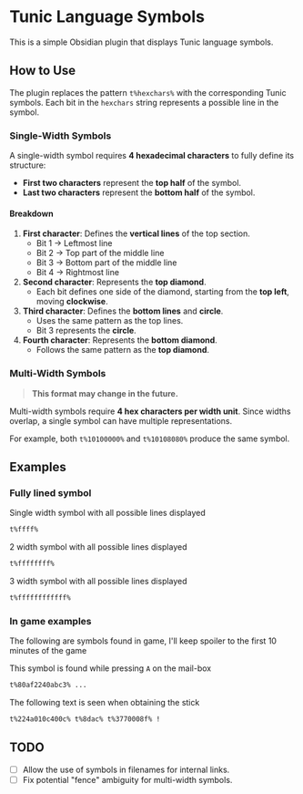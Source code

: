 # Tunic Language Symbols

This is a simple Obsidian plugin that displays Tunic language symbols.

## How to Use

The plugin replaces the pattern `t%hexchars%` with the corresponding Tunic symbols.
Each bit in the `hexchars` string represents a possible line in the symbol.

### Single-Width Symbols

A single-width symbol requires **4 hexadecimal characters** to fully define its structure:

- **First two characters** represent the **top half** of the symbol.
- **Last two characters** represent the **bottom half** of the symbol.

#### Breakdown

1. **First character**: Defines the **vertical lines** of the top section.
   - Bit 1 → Leftmost line
   - Bit 2 → Top part of the middle line
   - Bit 3 → Bottom part of the middle line
   - Bit 4 → Rightmost line
2. **Second character**: Represents the **top diamond**.
   - Each bit defines one side of the diamond, starting from the **top left**, moving **clockwise**.
3. **Third character**: Defines the **bottom lines** and **circle**.
   - Uses the same pattern as the top lines.
   - Bit 3 represents the **circle**.
4. **Fourth character**: Represents the **bottom diamond**.
   - Follows the same pattern as the **top diamond**.

### Multi-Width Symbols

> **This format may change in the future.**

Multi-width symbols require **4 hex characters per width unit**.
Since widths overlap, a single symbol can have multiple representations.

For example, both `t%10100000%` and `t%10108080%` produce the same symbol.

## Examples

### Fully lined symbol

Single width symbol with all possible lines displayed

```md
t%ffff%
```

2 width symbol with all possible lines displayed

```md
t%ffffffff%
```

3 width symbol with all possible lines displayed

```md
t%ffffffffffff%
```

### In game examples

The following are symbols found in game, I'll keep spoiler to the first 10 minutes of the game

This symbol is found while pressing `A` on the mail-box

```md
t%80af2240abc3% ...
```

The following text is seen when obtaining the stick

```md
t%224a010c400c% t%8dac% t%3770008f% !
```

## TODO

- [ ] Allow the use of symbols in filenames for internal links.
- [ ] Fix potential "fence" ambiguity for multi-width symbols.